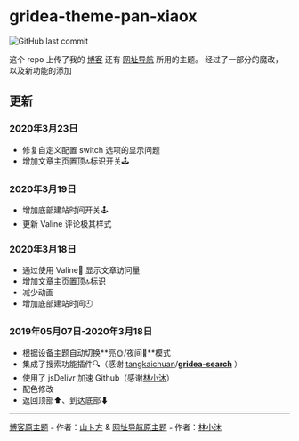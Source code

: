 # gridea-theme-pan-xiaox

![GitHub last commit](https://img.shields.io/github/last-commit/chiperman/gridea-theme-xiaox)

这个 repo 上传了我的 [博客](chiperman.design) 还有 [网址导航](https://chiperman.github.io/webstack/) 所用的主题。
经过了一部分的魔改，以及新功能的添加

## 更新

### 2020年3月23日

- 修复自定义配置 switch 选项的显示问题
- 增加文章主页置顶:top:标识开关🕹

### 2020年3月19日

- 增加底部建站时间开关🕹
- 更新 Valine 评论极其样式

### 2020年3月18日

- 通过使用 Valine💬 显示文章访问量
- 增加文章主页置顶:top:标识
- 减少动画
- 增加底部建站时间🕘

### 2019年05月07日-2020年3月18日

- 根据设备主题自动切换**亮🌞/夜间🌚**模式
- 集成了搜索功能插件🔍（感谢 [tangkaichuan](https://github.com/tangkaichuan)/**[gridea-search](https://github.com/tangkaichuan/gridea-search)** ）
- 使用了 jsDelivr 加速 Github（感谢[林小沐](https://immmmm.com/jsdelivr-gridea/)）
- 配色修改
- 返回顶部⬆、到达底部⬇

***

[博客原主题](https://github.com/shanbufun/gridea-theme-pan) - 作者：[山卜方](https://novcu.com/) & [网址导航原主题](https://github.com/lmm214/gridea-theme-webstack) - 作者：[林小沐](https://i.immmmm.com/gridea-theme-webstack/)

